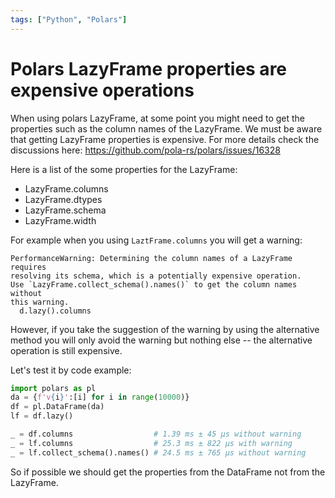 ```yaml
---
tags: ["Python", "Polars"]
---
```


# Polars LazyFrame properties are expensive operations

When using polars LazyFrame, at some point you might need to get the properties such as the column names of the LazyFrame.
We must be aware that getting LazyFrame properties is expensive. For more details check the discussions here: https://github.com/pola-rs/polars/issues/16328

Here is a list of the some properties for the LazyFrame:
- LazyFrame.columns
- LazyFrame.dtypes
- LazyFrame.schema
- LazyFrame.width

For example when you using `LaztFrame.columns` you will get a warning:
```
PerformanceWarning: Determining the column names of a LazyFrame requires
resolving its schema, which is a potentially expensive operation.
Use `LazyFrame.collect_schema().names()` to get the column names without
this warning.
  d.lazy().columns
```
However, if you take the suggestion of the warning by using the alternative method you will only avoid the warning but nothing else -- the alternative operation is still expensive.

Let's test it by code example:
```py
import polars as pl
da = {f'v{i}':[i] for i in range(10000)}
df = pl.DataFrame(da)
lf = df.lazy()

_ = df.columns                  # 1.39 ms ± 45 μs without warning
_ = lf.columns                  # 25.3 ms ± 822 μs with warning
_ = lf.collect_schema().names() # 24.5 ms ± 765 μs without warning
```
So if possible we should get the properties from the DataFrame not from the LazyFrame.

